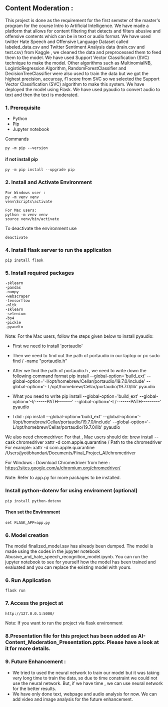## Content Moderation : 

This project is done as the requirement for the first semster of the master's program for the course Intro to Artificial Intelligence. We have made  a platform  that allows for content filtering that detects and filters abusive and offensive contents which can be in text or audio format. We have used twitter Hate Speech and Offensive Language Dataset called labeled_data.csv and Twitter Sentiment Analysis data (train.csv and test.csv) from Kaggle , we cleaned the data and preprocessed them to feed them to the model. We have used Support Vector Classification (SVC) technique to make the model. Other algorithms such as MultinomialNB, LogisticRegression Algorithm, RandomForestClassifier and DecisionTreeClassifier were also used to train the data but we got the highest precision, accurcay, f1 score from SVC so we selected the Support Vector Classification (SVC) algorithm to make this system. We have deployed the model using Flask. We have used pyaudio to convert audio to text and then the text is moderated.

### 1. Prerequisite
- Python
- Pip
- Jupyter notebook

Commands

    py -m pip --version

#### if not install pip
    py -m pip install --upgrade pip

### 2. Install and Activate Environment
    For Windows user : 
    py -m venv venv
    venv\Scripts\activate

    For Mac users: 
    python -m venv venv
    source venv/bin/activate

To deactivate the environment use
    
    deactivate

### 4. Install flask server to run the application
    pip install flask

### 5. Install required packages
    -sklearn 
    -pandas 
    -numpy 
    -webscraper 
    -tensorflow 
    -nltk 
    -sklearn 
    -selenium 
    -bs4 
    -pickle
    -pyaudio

Note: For the Mac users, follow the steps given below to install pyaudio: 
* First we need to install 'portaudio'

* Then we need to find out the path of portaudio in our laptop or pc
 sudo find / -name "portaudio.h"

* After we find the path of portaudio.h , we need to write down the following command format
  pip install --global-option='build_ext' --global-option='-I/opt/homebrew/Cellar/portaudio/19.7.0/include' --global-option='-  L/opt/homebrew/Cellar/portaudio/19.7.0/lib' pyaudio

* What you need to write
pip install --global-option='build_ext' --global-option='-I/------PATH-------' --global-option='-L/-------PATH---------' pyaudio

* I did : pip install --global-option='build_ext' --global-option='-I/opt/homebrew/Cellar/portaudio/19.7.0/include' --global-option='-L/opt/homebrew/Cellar/portaudio/19.7.0/lib' pyaudio

We also need chromedriver:
For that , Mac users should do:
brew install --cask chromedriver
xattr -d com.apple.quarantine / Path to the chromedriver
For example:
xattr -d com.apple.quarantine /Users/jyotibhandari/Documents/Final_Project_AI/chromedriver

For Windows :
Download Chromedriver from  here : https://sites.google.com/a/chromium.org/chromedriver/

Note: Refer to app.py for more packages to be installed.

### Install python-dotenv for using enviroment (optional)
    pip install python-dotenv

#### Then set the Environment 
    set FLASK_APP=app.py

### 6. Model creation 
The model finalized_model.sav has already been dumped. The model is made using the codes in the jupyter notebook Abusive_and_hate_speech_recognition_model.ipynb. You can run the jupyter notebook to see for yourself how the model has been trained and evaluated and you can replace the existing model with yours. 

### 6. Run Application
    flask run

### 7. Access the project at
    http://127.0.0.1:5000/
    
Note: If you want to run the project via flask environment 
   
### 8.Presentation file for this project has been added as AI- Content_Moderation_Presentation.pptx. Please have a look at it for more details.

### 9. Future Enhancement :
* We tried to used the neural network to train our model but it was taking very long time to train the data, so due to time constraint we could not use the neural network. But, if we have time , we can use neural network for the better results. 
* We have only done text, webpage and audio analysis for now. We can add video and image analysis for the future enhancement. 
    
    

   



